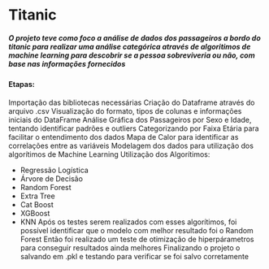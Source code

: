 # Titanic
##### O projeto teve como foco a análise de dados dos passageiros a bordo do titanic para realizar uma análise categórica através de algoritimos de machine learning para descobrir se a pessoa sobreviveria ou não, com base nas informações fornecidos 

#### Etapas:
Importação das bibliotecas necessárias
Criação do Dataframe através do arquivo .csv
Visualização do formato, tipos de colunas e informações iniciais do DataFrame
Análise Gráfica dos Passageiros por Sexo e Idade, tentando identificar padrões e outliers
Categorizando por Faixa Etária para facilitar o entendimento dos dados
Mapa de Calor para identificar as correlações entre as variáveis
Modelagem dos dados para utilização dos algorítimos de Machine Learning
Utilização dos Algorítimos:
- Regressão Logística
- Árvore de Decisão
- Random Forest
- Extra Tree
- Cat Boost
- XGBoost
- KNN
Após os testes serem realizados com esses algorítimos, foi possível identificar que o modelo com melhor resultado foi o Random Forest
Então foi realizado um teste de otimização de hiperpárametros para conseguir resultados ainda melhores
Finalizando o projeto o salvando em .pkl e testando para verificar se foi salvo corretamente

